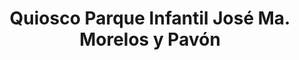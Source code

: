 ---
title: "Quiosco Parque Infantil José Ma. Morelos y Pavón"
url: /pabellon-de-arteaga/quiosco-parque-infantil-jose-ma-morelos-y-pavon/
shop: quiosco
---